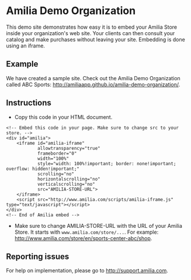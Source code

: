 Amilia Demo Organization
========================

This demo site demonstrates how easy it is to embed your Amilia Store inside your organization's web site. Your clients can then consult your catalog and make purchases without leaving your site. Embedding is done using an iframe.

Example
-------
We have created a sample site. Check out the Amilia Demo Organization called ABC Sports: http://amiliaapp.github.io/amilia-demo-organization/.

Instructions
------------
* Copy this code in your HTML document.
```
<!-- Embed this code in your page. Make sure to change src to your store. -->
<div id="amilia">
	<iframe id="amilia-iframe"
			allowtransparency="true"
			frameborder="0"
			width="100%"
			style="width: 100%!important; border: none!important; overflow: hidden!important;"
			scrolling="no"
			horizontalscrolling="no"
			verticalscrolling="no"
			src="AMILIA-STORE-URL">
	</iframe>
	<script src="http://www.amilia.com/scripts/amilia-iframe.js" type="text/javascript"></script>
</div>
<!-- End of Amilia embed -->
```

* Make sure to change AMILIA-STORE-URL with the URL of your Amilia Store. It starts with `www.amilia.com/store/...`. For example: http://www.amilia.com/store/en/sports-center-abc/shop.

Reporting issues
----------------
For help on implementation, please go to http://support.amilia.com.
